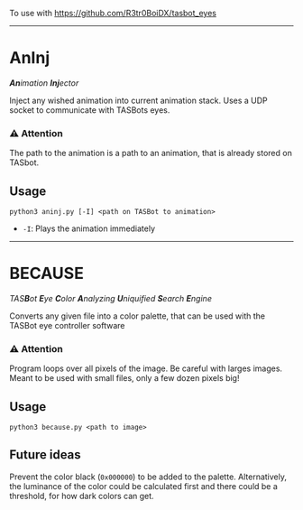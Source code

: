 To use with https://github.com/R3tr0BoiDX/tasbot_eyes

---

# AnInj
***An**imation **Inj**ector*

Inject any wished animation into current animation stack. Uses a UDP socket to communicate with TASBots eyes.

### ⚠️ Attention
The path to the animation is a path to an animation, that is already stored on TASbot.

## Usage
`python3 aninj.py [-I] <path on TASBot to animation>`
* `-I`: Plays the animation immediately

---

# BECAUSE
*TAS**B**ot **E**ye **C**olor **A**nalyzing **U**niquified **S**earch **E**ngine*

Converts any given file into a color palette, that can be used with the TASBot eye controller software

### ⚠️ Attention
Program loops over all pixels of the image. Be careful with larges images. Meant to be used with small files, only a few dozen pixels big!

## Usage
`python3 because.py <path to image>`

## Future ideas
Prevent the color black (`0x000000`) to be added to the palette. Alternatively, the luminance of the color could be calculated first and there could be a threshold, for how dark colors can get.
